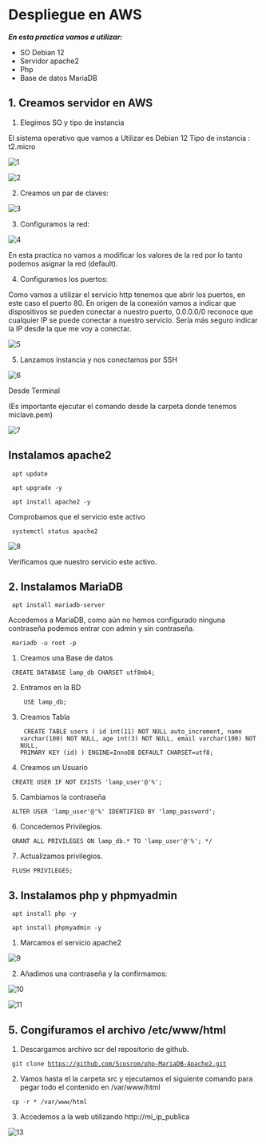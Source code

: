 # Despliegue en AWS

***En esta practica vamos a utilizar:***

- SO Debian 12
- Servidor apache2
- Php
- Base de datos MariaDB

## 1. Creamos servidor en AWS

1. Elegimos SO y tipo de instancia
   
El sistema operativo que vamos a Utilizar es Debian 12
Tipo de instancia : t2.micro

![1](https://github.com/Scosrom/practicas/assets/114906778/26cfe80c-29ec-4d45-b194-8eef99e41d45)

![2](https://github.com/Scosrom/practicas/assets/114906778/d93ffb6b-c003-4511-aaae-1d63332ba369)

2. Creamos un par de claves:

![3](https://github.com/Scosrom/practicas/assets/114906778/7e999806-520e-4221-a318-ccfbcdb28ccf)

3. Configuramos la red:

![4](https://github.com/Scosrom/practicas/assets/114906778/5a039b98-6459-48a2-a6c7-199f469d2b23)

En esta practica no vamos a modificar los valores de la red por lo tanto podemos asignar la red (default).

4. Configuramos los puertos:

Como vamos a utilizar el servicio http tenemos que abrir los puertos, en este caso el puerto 80.
En origen de la conexión vamos a indicar que dispositivos se pueden conectar a nuestro puerto, 0.0.0.0/0 reconoce que cualquier IP se puede conectar a nuestro servicio. Sería más seguro indicar la IP desde la que me voy a conectar. 

![5](https://github.com/Scosrom/practicas/assets/114906778/102a3e65-f0c8-4240-9c98-875ae3939255)

5. Lanzamos instancia y nos conectamos por SSH

![6](https://github.com/Scosrom/practicas/assets/114906778/71043521-ee33-440b-8872-9b6d57839d1e)

Desde Terminal

(Es importante ejecutar el comando desde la carpeta donde tenemos miclave.pem)

![7](https://github.com/Scosrom/practicas/assets/114906778/d3df5d5e-6f99-45f4-ab7a-d99850f9d620)

## Instalamos apache2

<code> apt update </code>

<code> apt upgrade -y </code>

<code> apt install apache2 -y </code>

Comprobamos que el servicio este activo

<code> systemctl status apache2 </code>

![8](https://github.com/Scosrom/practicas/assets/114906778/57022d50-19a1-4618-9ad0-227346a1a115)


Verificamos que nuestro servicio este activo. 

## 2. Instalamos MariaDB

<code> apt install mariadb-server </code>

Accedemos a MariaDB, como aún no hemos configurado ninguna contraseña podemos entrar con admin y sin contraseña.

<code> mariadb -u root -p </code>

1. Creamos una Base de datos

<code> CREATE DATABASE lamp_db CHARSET utf8mb4; </code>

2. Entramos en la BD

   <code> USE lamp_db; </code>

3. Creamos Tabla

   <code>   CREATE TABLE users (
  id int(11) NOT NULL auto_increment,
  name varchar(100) NOT NULL,
  age int(3) NOT NULL,
  email varchar(100) NOT NULL,
  PRIMARY KEY (id)
) ENGINE=InnoDB DEFAULT CHARSET=utf8; </code>

   

4. Creamos un Usuario
   
<code> CREATE USER IF NOT EXISTS 'lamp_user'@'%'; </code>


5. Cambiamos la contraseña

<code> ALTER USER 'lamp_user'@'%' IDENTIFIED BY 'lamp_password'; </code>

6. Concedemos Privilegios.
   
  <code> GRANT ALL PRIVILEGES ON lamp_db.* TO 'lamp_user'@'%';
*/ </code>

7. Actualizamos privilegios.

<code> FLUSH PRIVILEGES; </code>


## 3. Instalamos php y phpmyadmin

<code> apt install php -y </code>

<code> apt install phpmyadmin -y </code>

1. Marcamos el servicio apache2

![9](https://github.com/Scosrom/practicas/assets/114906778/e68032f4-cd17-4df5-bd95-b394f956bddc)

2. Añadimos una contraseña y la confirmamos:

![10](https://github.com/Scosrom/practicas/assets/114906778/e9ecb251-0cec-4626-8d1b-010bf13a3a8f)


![11](https://github.com/Scosrom/practicas/assets/114906778/cab47573-c09f-45d5-afc1-58018cc54a38)

## 5. Congifuramos el archivo /etc/www/html

1. Descargamos archivo scr del repositorio de github. 

<code> git clone https://github.com/Scosrom/php-MariaDB-Apache2.git </code>

2. Vamos hasta el la carpeta src y ejecutamos el siguiente comando para pegar todo el contenido en /var/www/html

<code> cp -r * /var/www/html </code>

3. Accedemos a la web utilizando http://mi_ip_publica

![13](https://github.com/Scosrom/practicas/assets/114906778/69bf33a8-d057-4b54-ac05-f88b5b73aa0d)
